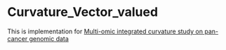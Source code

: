 # Curvature_Vector_valued
This is implementation for [Multi-omic integrated curvature study on pan-cancer genomic data](https://link.springer.com/article/10.1007/s00498-023-00360-7)
